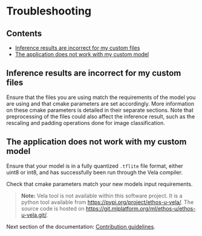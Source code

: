 # Troubleshooting

## Contents

- [Inference results are incorrect for my custom files](#inference-results-are-incorrect-for-my-custom-files)
- [The application does not work with my custom model](#the-application-does-not-work-with-my-custom-model)

## Inference results are incorrect for my custom files

Ensure that the files you are using match the requirements of the model
you are using and that cmake parameters are set accordingly. More
information on these cmake parameters is detailed in their separate
sections. Note that preprocessing of the files could also affect the
inference result, such as the rescaling and padding operations done for
image classification.

## The application does not work with my custom model

Ensure that your model is in a fully quantized `.tflite` file format,
either uint8 or int8, and has successfully been run through the Vela
compiler.

Check that cmake parameters match your new models input requirements.

> **Note:** Vela tool is not available within this software project.
It is a python tool available from <https://pypi.org/project/ethos-u-vela/>.
The source code is hosted on <https://git.mlplatform.org/ml/ethos-u/ethos-u-vela.git/>.

Next section of the documentation: [Contribution guidelines](../documentation.md#Contribution-guidelines).
